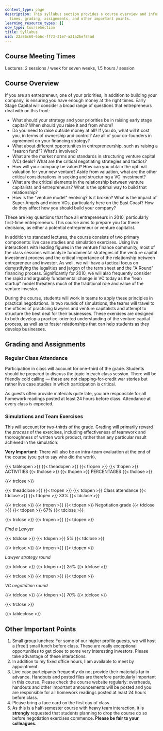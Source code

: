 ```yaml
---
content_type: page
description: This syllabus section provides a course overview and information on meeting
  times, grading, assignments, and other important points.
learning_resource_types: []
ocw_type: CourseSection
title: Syllabus
uid: 22a86c60-6b6c-ff73-31e7-a21a2bef84ad
---
```


Course Meeting Times
--------------------

Lectures: 2 sessions / week for seven weeks, 1.5 hours / session

Course Overview
---------------

If you are an entrepreneur, one of your priorities, in addition to building your company, is ensuring you have enough money at the right times. Early Stage Capital will consider a broad range of questions that entrepreneurs deal with on this front:

*   What should your strategy and your priorities be in raising early stage capital? When should you raise it and from whom?
*   Do you need to raise outside money at all? If you do, what will it cost you, in terms of ownership and control? Are all of your co-founders in agreement on your financing strategy?
*   What about different opportunities in entrepreneurship, such as raising a "search fund"? What's involved?
*   What are the market norms and standards in structuring venture capital (VC) deals? What are the critical negotiating strategies and tactics?
*   How will your company be valued? How can you obtain the optimal valuation for your new venture? Aside from valuation, what are the other critical considerations in seeking and structuring a VC investment?
*   What are the critical elements in the relationship between venture capitalists and entrepreneurs? What is the optimal way to build that relationship?
*   How is the "venture model" evolving? Is it broken? What is the impact of Super Angels and micro VCs, particularly here on the East Coast? How do they affect how you should build your company?

These are key questions that face all entrepreneurs in 2010, particularly first-time entrepreneurs. This course aims to prepare you for these decisions, as either a potential entrepreneur or venture capitalist.

In addition to standard lectures, the course consists of two primary components: live case studies and simulation exercises. Using live interactions with leading figures in the venture finance community, most of the class sessions will analyze fundamental strategies of the venture capital investment process and the critical importance of the relationship between entrepreneur and investor. As well, we will have a tactical focus on demystifying the legalities and jargon of the term sheet and the "A Round" financing process. Significantly for 2010, we will also frequently consider the rapid and arguably fundamental change in VC today as the "lean startup" model threatens much of the traditional role and value of the venture investor.

During the course, students will work in teams to apply these principles in practical negotiations. In two rounds of simulations, the teams will travel to the offices of practicing lawyers and venture capitalists and attempt to structure the best deal for their businesses. These exercises are designed to both develop a practice-oriented understanding of the venture capital process, as well as to foster relationships that can help students as they develop businesses.

Grading and Assignments
-----------------------

### Regular Class Attendance

Participation in class will account for one-third of the grade. Students should be prepared to discuss the topic in each class session. There will be friendly cold calling — these are not clapping-for-credit war stories but rather live case studies in which participation is critical.

As guests often provide materials quite late, you are responsible for all homework readings posted at least 24 hours before class. Attendance at every class is expected.

### Simulations and Team Exercises

This will account for two-thirds of the grade. Grading will primarily reward the _process_ of the exercises, including effectiveness of teamwork and thoroughness of written work product, rather than any particular result achieved in the simulation.

**Very Important:** There will also be an intra-team evaluation at the end of the course (you get to say who did the work).

{{< tableopen >}}
{{< theadopen >}}
{{< tropen >}}
{{< thopen >}}
ACTIVITIES
{{< thclose >}}
{{< thopen >}}
PERCENTAGES
{{< thclose >}}

{{< trclose >}}

{{< theadclose >}}
{{< tropen >}}
{{< tdopen >}}
Class attendance
{{< tdclose >}}
{{< tdopen >}}
33%
{{< tdclose >}}

{{< trclose >}}
{{< tropen >}}
{{< tdopen >}}
Negotiation grade
{{< tdclose >}}
{{< tdopen >}}
67%
{{< tdclose >}}

{{< trclose >}}
{{< tropen >}}
{{< tdopen >}}


_Find a Lawyer_


{{< tdclose >}}
{{< tdopen >}}
_5%_
{{< tdclose >}}

{{< trclose >}}
{{< tropen >}}
{{< tdopen >}}


_Lawyer strategy round_


{{< tdclose >}}
{{< tdopen >}}
_25%_
{{< tdclose >}}

{{< trclose >}}
{{< tropen >}}
{{< tdopen >}}


_VC negotiation round_


{{< tdclose >}}
{{< tdopen >}}
_70%_
{{< tdclose >}}

{{< trclose >}}

{{< tableclose >}}

Other Important Points
----------------------

1.  Small group lunches: For some of our higher profile guests, we will host a (free!) small lunch before class. These are really exceptional opportunities to get close to some very interesting investors. Please take advantage of these interactions.
2.  In addition to my fixed office hours, I am available to meet by appointment.
3.  Live case participants frequently do not provide their materials far in advance. Handouts and posted files are therefore particularly important in this course. Please check the course website regularly: overheads, handouts and other important announcements will be posted and you are responsible for all homework readings posted at least 24 hours before class.
4.  Please bring a face card on the first day of class.
5.  As this is a half-semester course with heavy team interaction, it is **strongly** requested that students planning to drop the course do so before negotiation exercises commence. **Please be fair to your colleagues**.